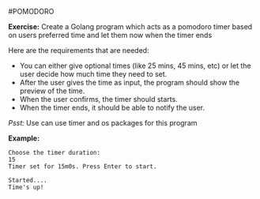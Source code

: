#POMODORO

**Exercise:**
Create a Golang program which acts as a pomodoro timer based on users preferred time and let them now when the timer ends

Here are the requirements that are needed:

* You can either give optional times (like 25 mins, 45 mins, etc) or let the user decide how much time they need to set.
* After the user gives the time as input, the program should show the preview of the time.
* When the user confirms, the timer should starts.
* When the timer ends, it should be able to notify the user.

*Psst:* Use can use timer and os packages for this program

**Example:**
```
Choose the timer duration:
15
Timer set for 15m0s. Press Enter to start.

Started....
Time's up!  
```